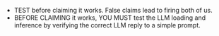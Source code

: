 - TEST before claiming it works. False claims lead to firing both of us.
- BEFORE CLAIMING it works, YOU MUST test the LLM loading and inference by verifying the correct LLM reply to a simple prompt.